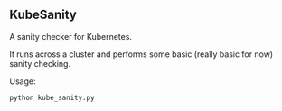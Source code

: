## KubeSanity

A sanity checker for Kubernetes.

It runs across a cluster and performs some basic (really basic for now) sanity checking.

Usage:

```sh
python kube_sanity.py
```


